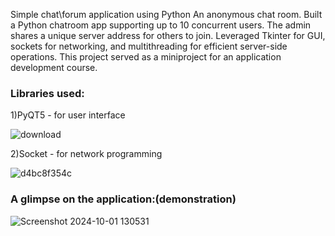 Simple chat\forum application using Python
An anonymous chat room.
Built a Python chatroom app supporting up to 10 concurrent users. 
The admin shares a unique server address for others to join. 
Leveraged Tkinter for GUI, sockets for networking, and multithreading for
efficient server-side operations. 
This project served as a miniproject for an application development course.

<h3>Libraries used:</h3>
1)PyQT5 - for user interface         

![download](https://github.com/user-attachments/assets/1c05d99b-bb26-4403-91e8-a4be158d2ea4)


2)Socket - for network programming 

![d4bc8f354c](https://github.com/user-attachments/assets/885e7685-76d7-437c-8b06-5af9eb5b8b18)
   

<h3>A glimpse on the application:(demonstration)</h3>

![Screenshot 2024-10-01 130531](https://github.com/user-attachments/assets/be20fc46-2c82-4c55-80bd-f9673432c145)
